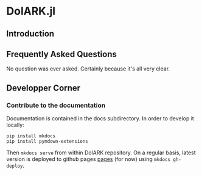 # DolARK.jl


## Introduction



## Frequently Asked Questions

No question was ever asked. Certainly because it's all very clear.

## Developper Corner

### Contribute to the documentation

Documentation is contained in the docs subdirectory.
In order to develop it locally:

```
pip install mkdocs
pip install pymdown-extensions
```

Then `mkdocs serve` from within DolARK repository.
On a regular basis, latest version is deployed to github pages [pages](http://www.econforge.org/dolARK/) (for now) using `mkdocs gh-deploy`.
